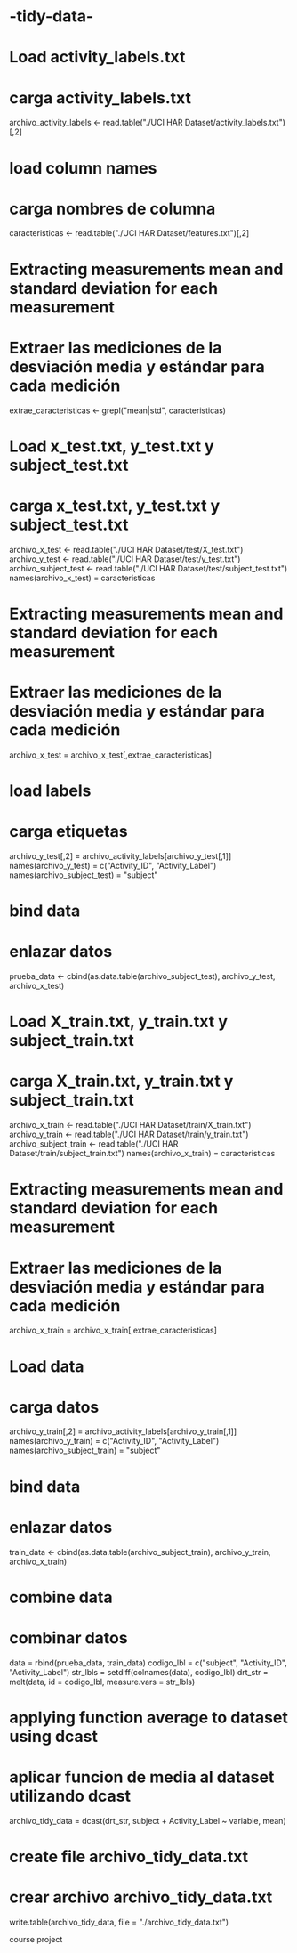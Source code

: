 -tidy-data-
===========
# Load activity_labels.txt
# carga activity_labels.txt
archivo_activity_labels <- read.table("./UCI HAR Dataset/activity_labels.txt")[,2]

# load column names
# carga nombres de columna
caracteristicas <- read.table("./UCI HAR Dataset/features.txt")[,2]

# Extracting measurements mean and standard deviation for each measurement
# Extraer las mediciones de la desviación media y estándar para cada medición
extrae_caracteristicas <- grepl("mean|std", caracteristicas)

# Load x_test.txt, y_test.txt y subject_test.txt
# carga x_test.txt, y_test.txt y subject_test.txt
archivo_x_test <- read.table("./UCI HAR Dataset/test/X_test.txt")
archivo_y_test <- read.table("./UCI HAR Dataset/test/y_test.txt")
archivo_subject_test <- read.table("./UCI HAR Dataset/test/subject_test.txt")
names(archivo_x_test) = caracteristicas

# Extracting measurements mean and standard deviation for each measurement
# Extraer las mediciones de la desviación media y estándar para cada medición
archivo_x_test = archivo_x_test[,extrae_caracteristicas]

# load labels
# carga etiquetas
archivo_y_test[,2] = archivo_activity_labels[archivo_y_test[,1]]
names(archivo_y_test) = c("Activity_ID", "Activity_Label")
names(archivo_subject_test) = "subject"

# bind data
# enlazar datos
prueba_data <- cbind(as.data.table(archivo_subject_test), archivo_y_test, archivo_x_test)

# Load X_train.txt, y_train.txt y subject_train.txt
# carga X_train.txt, y_train.txt y subject_train.txt
archivo_x_train <- read.table("./UCI HAR Dataset/train/X_train.txt")
archivo_y_train <- read.table("./UCI HAR Dataset/train/y_train.txt")
archivo_subject_train <- read.table("./UCI HAR Dataset/train/subject_train.txt")
names(archivo_x_train) = caracteristicas

# Extracting measurements mean and standard deviation for each measurement
# Extraer las mediciones de la desviación media y estándar para cada medición
archivo_x_train = archivo_x_train[,extrae_caracteristicas]

# Load data
# carga datos
archivo_y_train[,2] = archivo_activity_labels[archivo_y_train[,1]]
names(archivo_y_train) = c("Activity_ID", "Activity_Label")
names(archivo_subject_train) = "subject"

# bind data
# enlazar datos
train_data <- cbind(as.data.table(archivo_subject_train), archivo_y_train, archivo_x_train)

# combine data
# combinar datos
data = rbind(prueba_data, train_data)
codigo_lbl   = c("subject", "Activity_ID", "Activity_Label")
str_lbls = setdiff(colnames(data), codigo_lbl)
drt_str      = melt(data, id = codigo_lbl, measure.vars = str_lbls)

# applying function average to dataset using dcast
# aplicar funcion de media al dataset utilizando dcast
archivo_tidy_data   = dcast(drt_str, subject + Activity_Label ~ variable, mean)

# create file archivo_tidy_data.txt
# crear archivo archivo_tidy_data.txt
write.table(archivo_tidy_data, file = "./archivo_tidy_data.txt")

course project
